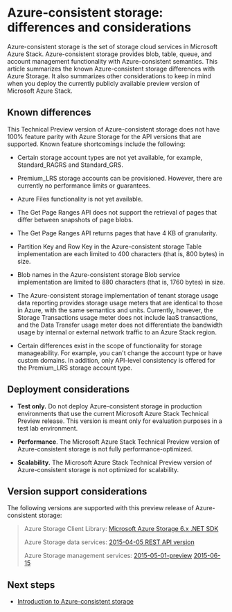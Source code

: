 
<properties
	pageTitle="Azure-consistent storage: differences and considerations | Microsoft Azure"
	description="Understand the differences from Azure Storage and other Azure-consistent storage deployment considerations."
	services="azure-stack"
	documentationCenter=""
	authors="MChadalapaka"
	manager="siroy"
	editor=""/>

<tags
	ms.service="azure-stack"
	ms.workload="na"
	ms.tgt_pltfrm="na"
	ms.devlang="na"
	ms.topic="get-started-article"
	ms.date="09/26/2016"
	ms.author="mchad"/>

# Azure-consistent storage: differences and considerations

Azure-consistent storage is the set of storage cloud services in
Microsoft Azure Stack. Azure-consistent storage provides blob, table, queue, and account
management functionality with Azure-consistent semantics. This article
summarizes the known Azure-consistent storage differences with Azure Storage. It also summarizes other
considerations to keep in mind when you deploy the currently publicly available preview
version of Microsoft Azure Stack.

<span id="Concepts" class="anchor"><span id="_Toc386544169" class="anchor"><span id="_Toc389466742" class="anchor"><span id="_Ref428966996" class="anchor"><span id="_Toc433223853" class="anchor"></span></span></span></span></span>
## Known differences

This Technical Preview version of Azure-consistent storage
does not have 100% feature parity with Azure Storage for the API
versions that are supported. Known feature shortcomings include the following:

-   Certain storage account types are not yet available, for example,
    Standard\_RAGRS and Standard\_GRS.

-   Premium\_LRS storage accounts can be provisioned. However, there are currently no performance limits or guarantees.

-   Azure Files functionality is not yet available.

-   The Get Page Ranges API does not support the retrieval of pages that differ between snapshots of page blobs.

-   The Get Page Ranges API returns pages that have 4 KB of granularity.

-   Partition Key and Row Key in the Azure-consistent storage Table implementation are each limited to 400 characters (that is, 800 bytes) in size.

-   Blob names in the Azure-consistent storage Blob service implementation are limited to 880 characters (that is, 1760 bytes) in size.

-   The Azure-consistent storage implementation of tenant storage usage data reporting provides storage usage meters that are identical to those in Azure, with the same semantics and units. Currently, however, the Storage Transactions usage meter does not include IaaS transactions, and the Data Transfer usage meter does not differentiate the bandwidth usage by internal or external network traffic to an Azure Stack region.

-   Certain differences exist in the scope of functionality for storage manageability. For example, you can't change the account type or have custom domains. In addition, only API-level consistency is offered for the Premium\_LRS storage account type.

## Deployment considerations

-   **Test only.** Do not deploy Azure-consistent storage in production environments that use the current Microsoft Azure Stack Technical Preview release. This version is meant only for evaluation purposes in a test lab environment.

-   **Performance**. The Microsoft Azure Stack Technical Preview version
    of Azure-consistent storage is not fully performance-optimized.

-   **Scalability.** The Microsoft Azure Stack Technical Preview version of Azure-consistent storage is not optimized for scalability.

## Version support considerations

The following versions are supported with this preview release of Azure-consistent storage:

> Azure Storage Client Library: [Microsoft Azure Storage 6.x .NET
> SDK](http://www.nuget.org/packages/WindowsAzure.Storage/6.2.0)
>
> Azure Storage data services: [2015-04-05 REST API
> version](https://msdn.microsoft.com/library/azure/mt705637.aspx)
>
> Azure Storage management services:
> [2015-05-01-preview](https://msdn.microsoft.com/library/azure/mt163683.aspx)
> [2015-06-15](https://msdn.microsoft.com/library/azure/mt163683.aspx)
## Next steps

-   [Introduction to Azure-consistent storage](azure-stack-storage-overview.md)
